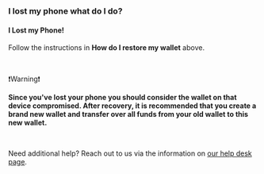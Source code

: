 ### I lost my phone what do I do?

<h4 class="text-2xl pb-4 text-[#f7931a] font-semibold">I Lost my Phone!</h4>

Follow the instructions in **How do I restore my wallet** above.

<br>

<p class="text-lg pb-2 font-semibold">❗Warning❗</p>

**Since you've lost your phone you should consider the wallet on that device compromised. After recovery, it is recommended that you create a brand new wallet and transfer over all 
funds from your old wallet to this new wallet.**

<br>

Need additional help? Reach out to us via the information on <a class="text-[#8cb4ff] underline-offset-auto font-semibold" href="/faq">our help desk page<a>.
